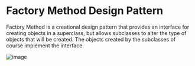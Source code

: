 # Factory Method Design Pattern

Factory Method is a creational design pattern that provides an interface for creating objects in a superclass, but allows subclasses to alter the type of objects that will be created. The objects created by the subclasses of course implement the interface.

![image](https://user-images.githubusercontent.com/61289714/200684014-0d0c57ba-fe4b-4c76-9c35-b96c8c90c055.png)
